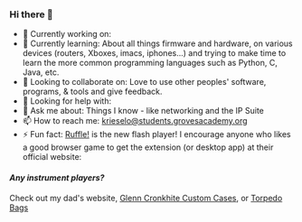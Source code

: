 ### Hi there 👋


- 🔭 Currently working on: 
- 🌱 Currently learning: About all things firmware and hardware, on various devices (routers, Xboxes, imacs, iphones...) and trying to make time to learn the more common programming languages such as Python, C, Java, etc.
- 👯 Looking to collaborate on: Love to use other peoples' software, programs, & tools and give feedback.
- 🤔 Looking for help with:
- 💬 Ask me about: Things I know - like networking and the IP Suite
- 📫 How to reach me: krieselo@students.grovesacademy.org
- ⚡ Fun fact: [Ruffle!](ruffle.rs) is the new flash player! I encourage anyone who likes a good browser game to get the extension (or desktop app) at their official website: [](https://ruffle.rs)

#### _Any instrument players?_

Check out my dad's website, [Glenn Cronkhite Custom Cases](https://glenncronkhite.com), or [Torpedo Bags](https://torpedobags.com)
